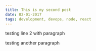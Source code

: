 ```yaml
---
title: This is my second post
date: 02-01-2017
tags: development, devops, node, react
---
```


testing line 2 with paragraph

testing another paragraph
